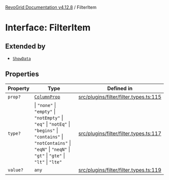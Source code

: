 [RevoGrid Documentation v4.12.8](README.md) / FilterItem

# Interface: FilterItem

## Extended by

- [`ShowData`](Interface.ShowData.md)

## Properties

| Property | Type | Defined in |
| ------ | ------ | ------ |
| `prop?` | [`ColumnProp`](TypeAlias.ColumnProp.md) | [src/plugins/filter/filter.types.ts:115](https://github.com/revolist/revogrid/blob/c3ca1940d3bbc95c0549378ff25b8d267352be31/src/plugins/filter/filter.types.ts#L115) |
| `type?` | \| `"none"` \| `"empty"` \| `"notEmpty"` \| `"eq"` \| `"notEq"` \| `"begins"` \| `"contains"` \| `"notContains"` \| `"eqN"` \| `"neqN"` \| `"gt"` \| `"gte"` \| `"lt"` \| `"lte"` | [src/plugins/filter/filter.types.ts:117](https://github.com/revolist/revogrid/blob/c3ca1940d3bbc95c0549378ff25b8d267352be31/src/plugins/filter/filter.types.ts#L117) |
| `value?` | `any` | [src/plugins/filter/filter.types.ts:119](https://github.com/revolist/revogrid/blob/c3ca1940d3bbc95c0549378ff25b8d267352be31/src/plugins/filter/filter.types.ts#L119) |
